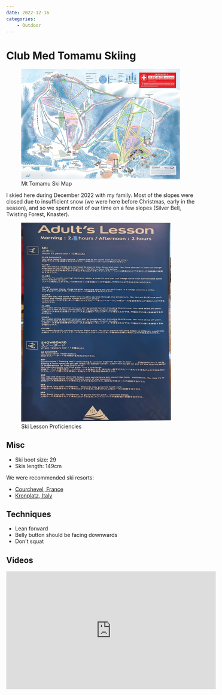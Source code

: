 ```yaml
---
date: 2022-12-16
categories:
    - Outdoor
---
```


# Club Med Tomamu Skiing

<figure>
  <a href="/static/images/2022-12-16/map.jpg"><img src="/static/images/2022-12-16/map.jpg" alt="Mt Tomamu Ski Map" loading="lazy"/></a>
  <figcaption>Mt Tomamu Ski Map<figcaption/>
</figure>

I skied here during December 2022 with my family. Most of the slopes were closed due to insufficient snow (we were here before Christmas, early in the season), and so we spent most of our time on a few slopes (Silver Bell, Twisting Forest, Knaster).

<!-- more -->

<figure>
  <div style="max-width: 400px"><img src="/static/images/2022-12-16/lessons.jpg" alt="Ski Lesson Proficiencies" loading="lazy"/></div>
  <figcaption>Ski Lesson Proficiencies<figcaption/>
</figure>

## Misc

-   Ski boot size: 29
-   Skis length: 149cm

We were recommended ski resorts:

-   [Courchevel, France](https://en.m.wikipedia.org/wiki/Courchevel)
-   [Kronplatz, Italy](https://www.skiresort.info/ski-resort/kronplatz-plan-de-corones/)

## Techniques

-   Lean forward
-   Belly button should be facing downwards
-   Don't squat

## Videos

<iframe width="560" height="315" src="https://www.youtube-nocookie.com/embed/0lB3XJai1wc" title="YouTube video player" frameborder="0" allow="accelerometer; autoplay; clipboard-write; encrypted-media; gyroscope; picture-in-picture" allowfullscreen></iframe>
